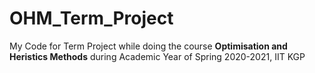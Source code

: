 # OHM_Term_Project
My Code for Term Project while doing the course **Optimisation and Heristics Methods** during Academic Year of Spring 2020-2021, IIT KGP
